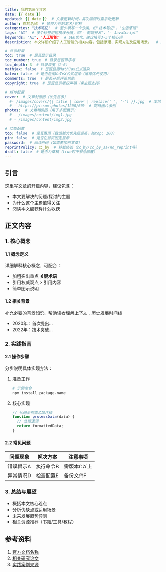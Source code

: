 ```yaml
---
title: 我的第三个博客
date: {{ date }}
updated: {{ date }}  # 文章更新时间，再次编辑时需手动更新
author: 你的名称  # 替换为你的笔名/昵称
categories: "技术笔记"  # 至少填写一个分类，如"技术笔记"、"生活感悟"
tags: "AI"  # 多个标签用短横线分隔，如"- 前端开发"、"- JavaScript"
keywords: "AI", "人工智能"  # SEO优化，建议填写3-5个核心词
description: 本文详细介绍了人工智能的相关内容，包括原理、实现方法及应用场景。  # 网页描述，会显示在搜索结果中

# 显示配置
toc: true  # 是否显示目录
toc_number: true  # 目录是否带序号
toc_depth: 3  # 目录深度（1-6）
mathjax: false  # 是否启用MathJax公式渲染
katex: false  # 是否启用KaTeX公式渲染（推荐优先使用）
comments: true  # 是否开启评论功能
copyright: true  # 是否显示版权声明（需主题支持）

# 媒体配置
cover:  # 文章封面图（优先显示）
  #- /images/covers/{{ title | lower | replace(' ', '-') }}.jpg  # 本地路径示例
  # - https://picsum.photos/1200/600  # 网络图片示例
photos:  # 文章相册图（用于多图展示）
  # - /images/content/img1.jpg
  # - /images/content/img2.jpg

# 功能配置
top: false  # 是否置顶（数值越大优先级越高，如top: 100）
pin: false  # 是否在首页固定显示
password:  # 阅读密码（如需要加密文章）
reprintPolicy: cc_by  # 转载协议（cc_by/cc_by_sa/no_reprint等）
draft: false  # 是否为草稿（true时不参与部署）
---
```


<!-- 
  📝 写作指南：
  1. 基础设置：
     - 发布前务必修改categories和tags，删除"未分类"和"无标签"
     - 每次更新文章后，手动同步updated字段时间

  2. 媒体资源：
     - 建议在source/images下创建covers（封面）和content（内容图）文件夹
     - 图片命名格式：文章标题小写+横线分隔，如"hello-world-1.jpg"

  3. 格式规范：
     - 标题层级：# 一级标题（仅1个）→ ## 二级标题 → ### 三级标题
     - 代码块需指定语言，如```javascript
     - 表格、公式等复杂格式建议先在Markdown编辑器中测试

  4. 发布流程：
     - 本地预览：hexo s
     - 部署命令：hexo clean && hexo g -d
-->

## 引言

这里写文章的开篇内容，建议包含：
- 本文要解决的问题/探讨的主题
- 为什么这个主题值得关注
- 阅读本文能获得什么收获

## 正文内容

### 1. 核心概念

#### 1.1 概念定义

详细解释核心概念，可配合：
- 加粗突出重点 **关键术语**
- 引用权威观点 > 引用内容
- 简单图示说明

#### 1.2 相关背景

补充必要的背景知识，帮助读者理解上下文：历史发展时间线：
- 2020年：首次提出...
- 2022年：技术突破...

### 2. 实践指南

#### 2.1 操作步骤

分步说明具体实现方法：

1. 准备工作
   ```bash
   # 示例命令
   npm install package-name
   ```

2. 核心实现
   ```javascript
   // 代码示例需添加注释
   function processData(data) {
     // 处理逻辑
     return formattedData;
   }
   ```

#### 2.2 常见问题

| 问题现象 | 解决方案 | 注意事项 |
|----------|----------|----------|
| 错误提示A | 执行命令B | 需版本C以上 |
| 异常情况D | 检查配置E | 备份文件F |

### 3. 总结与展望

- 概括本文核心观点
- 分析优缺点或适用场景
- 未来发展趋势预测
- 相关资源推荐（书籍/工具/教程）

## 参考资料

1. [官方文档名称](文档链接)
2. [相关研究论文](论文链接)
3. [实践案例来源](案例链接)
